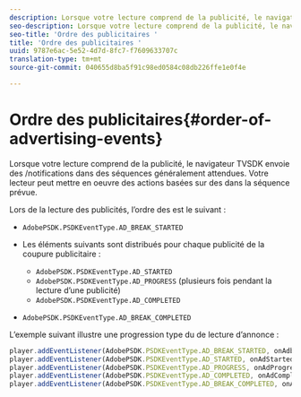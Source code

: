 ```yaml
---
description: Lorsque votre lecture comprend de la publicité, le navigateur TVSDK envoie des /notifications dans des séquences généralement attendues. Votre lecteur peut mettre en oeuvre des actions basées sur des  dans la séquence prévue.
seo-description: Lorsque votre lecture comprend de la publicité, le navigateur TVSDK envoie des /notifications dans des séquences généralement attendues. Votre lecteur peut mettre en oeuvre des actions basées sur des  dans la séquence prévue.
seo-title: 'Ordre des publicitaires '
title: 'Ordre des publicitaires '
uuid: 9787e6ac-5e52-4d7d-8fc7-f7609633707c
translation-type: tm+mt
source-git-commit: 040655d8ba5f91c98ed0584c08db226ffe1e0f4e

---
```



# Ordre des publicitaires{#order-of-advertising-events}

Lorsque votre lecture comprend de la publicité, le navigateur TVSDK envoie des /notifications dans des séquences généralement attendues. Votre lecteur peut mettre en oeuvre des actions basées sur des  dans la séquence prévue.

<!--<a id="section_69E3CCBC57BB48399799876E83908348"></a>-->

Lors de la lecture des publicités, l’ordre des  est le suivant :

* `AdobePSDK.PSDKEventType.AD_BREAK_STARTED`
* Les éléments suivants sont distribués pour chaque publicité de la coupure publicitaire :

   * `AdobePSDK.PSDKEventType.AD_STARTED`
   * `AdobePSDK.PSDKEventType.AD_PROGRESS` (plusieurs fois pendant la lecture d’une publicité)
   * `AdobePSDK.PSDKEventType.AD_COMPLETED`

* `AdobePSDK.PSDKEventType.AD_BREAK_COMPLETED`

L’exemple suivant illustre une progression type du de lecture d’annonce :

```js
player.addEventListener(AdobePSDK.PSDKEventType.AD_BREAK_STARTED, onAdbreakStarted); 
player.addEventListener(AdobePSDK.PSDKEventType.AD_STARTED, onAdStarted); 
player.addEventListener(AdobePSDK.PSDKEventType.AD_PROGRESS, onAdProgress); 
player.addEventListener(AdobePSDK.PSDKEventType.AD_COMPLETED, onAdCompleted); 
player.addEventListener(AdobePSDK.PSDKEventType.AD_BREAK_COMPLETED, onAdbreakCompleted);
```

